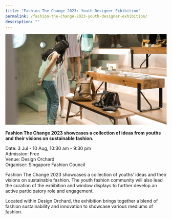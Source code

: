 ```yaml
---
title: "Fashion The Change 2023: Youth Designer Exhibition"
permalink: /fashion-the-change-2023-youth-designer-exhibition/
description: ""
---
```

![](/images/Events/sfc_final.jpg)

**Fashion The Change 2023 showcases a collection of ideas from youths and their visions on sustainable fashion.**

Date: 3 Jul - 10 Aug, 10:30 am - 9:30 pm<br>
Admission: Free<br>
Venue: Design Orchard<br>
Organiser: Singapore Fashion Council

Fashion The Change 2023 showcases a collection of youths’ ideas and their visions on sustainable fashion. The youth fashion community will also lead the curation of the exhibition and window displays to further develop an active participatory role and engagement.  

Located within Design Orchard, the exhibition brings together a blend of fashion sustainability and innovation to showcase various mediums of fashion.



<style>
	.btn-link {
		display: inline-block;
	}
	a.btn-link[target="_blank"]:after {
	display: none;
}
	.btn-link > img {
		width: 100%;
	}
</style>